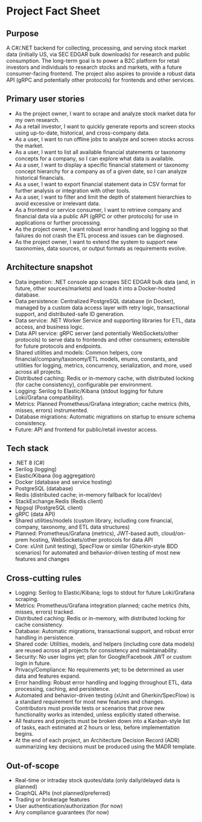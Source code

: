 # Project Fact Sheet

## Purpose
A C#/.NET backend for collecting, processing, and serving stock market data (initially US, via SEC EDGAR bulk downloads) for research and public consumption. The long-term goal is to power a B2C platform for retail investors and individuals to research stocks and markets, with a future consumer-facing frontend. The project also aspires to provide a robust data API (gRPC and potentially other protocols) for frontends and other services.

## Primary user stories
- As the project owner, I want to scrape and analyze stock market data for my own research.
- As a retail investor, I want to quickly generate reports and screen stocks using up-to-date, historical, and cross-company data.
- As a user, I want to run offline jobs to analyze and screen stocks across the market.
- As a user, I want to list all available financial statements or taxonomy concepts for a company, so I can explore what data is available.
- As a user, I want to display a specific financial statement or taxonomy concept hierarchy for a company as of a given date, so I can analyze historical financials.
- As a user, I want to export financial statement data in CSV format for further analysis or integration with other tools.
- As a user, I want to filter and limit the depth of statement hierarchies to avoid excessive or irrelevant data.
- As a frontend or service consumer, I want to retrieve company and financial data via a public API (gRPC or other protocols) for use in applications or further processing.
- As the project owner, I want robust error handling and logging so that failures do not crash the ETL process and issues can be diagnosed.
- As the project owner, I want to extend the system to support new taxonomies, data sources, or output formats as requirements evolve.

## Architecture snapshot
- Data ingestion: .NET console app scrapes SEC EDGAR bulk data (and, in future, other sources/markets) and loads it into a Docker-hosted database.
- Data persistence: Centralized PostgreSQL database (in Docker), managed by a custom data access layer with retry logic, transactional support, and distributed-safe ID generation.
- Data service: .NET Worker Service and supporting libraries for ETL, data access, and business logic.
- Data API service: gRPC server (and potentially WebSockets/other protocols) to serve data to frontends and other consumers; extensible for future protocols and endpoints.
- Shared utilities and models: Common helpers, core financial/company/taxonomy/ETL models, enums, constants, and utilities for logging, metrics, concurrency, serialization, and more, used across all projects.
- Distributed caching: Redis or in-memory cache, with distributed locking (for cache consistency), configurable per environment.
- Logging: Serilog to Elastic/Kibana (stdout logging for future Loki/Grafana compatibility).
- Metrics: Planned Prometheus/Grafana integration; cache metrics (hits, misses, errors) instrumented.
- Database migrations: Automatic migrations on startup to ensure schema consistency.
- Future: API and frontend for public/retail investor access.

## Tech stack
- .NET 8 (C#)
- Serilog (logging)
- Elastic/Kibana (log aggregation)
- Docker (database and service hosting)
- PostgreSQL (database)
- Redis (distributed cache; in-memory fallback for local/dev)
- StackExchange.Redis (Redis client)
- Npgsql (PostgreSQL client)
- gRPC (data API)
- Shared utilities/models (custom library, including core financial, company, taxonomy, and ETL data structures)
- Planned: Prometheus/Grafana (metrics), JWT-based auth, cloud/on-prem hosting, WebSockets/other protocols for data API
- Core: xUnit (unit testing), SpecFlow or similar (Gherkin-style BDD scenarios) for automated and behavior-driven testing of most new features and changes

## Cross-cutting rules
- Logging: Serilog to Elastic/Kibana; logs to stdout for future Loki/Grafana scraping.
- Metrics: Prometheus/Grafana integration planned; cache metrics (hits, misses, errors) tracked.
- Distributed caching: Redis or in-memory, with distributed locking for cache consistency.
- Database: Automatic migrations, transactional support, and robust error handling in persistence.
- Shared code: Utilities, models, and helpers (including core data models) are reused across all projects for consistency and maintainability.
- Security: No user logins yet; plan for Google/Facebook JWT or custom login in future.
- Privacy/Compliance: No requirements yet; to be determined as user data and features expand.
- Error handling: Robust error handling and logging throughout ETL, data processing, caching, and persistence.
- Automated and behavior-driven testing (xUnit and Gherkin/SpecFlow) is a standard requirement for most new features and changes. Contributors must provide tests or scenarios that prove new functionality works as intended, unless explicitly stated otherwise.
- All features and projects must be broken down into a Kanban-style list of tasks, each estimated at 2 hours or less, before implementation begins.
- At the end of each project, an Architecture Decision Record (ADR) summarizing key decisions must be produced using the MADR template.

## Out-of-scope
- Real-time or intraday stock quotes/data (only daily/delayed data is planned)
- GraphQL APIs (not planned/preferred)
- Trading or brokerage features
- User authentication/authorization (for now)
- Any compliance guarantees (for now)
